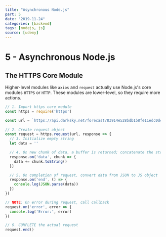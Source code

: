 ```yaml
---
title: "Asynchronous Node.js"
part: 5
date: "2019-11-24"
categories: [backend]
tags: [nodejs, js]
source: [udemy]
---
```


# 5 - Asynchronous Node.js

## The HTTPS Core Module

Higher-level modules like `axios` and `request` actually use Node.js's core modules `HTTPS` or `HTTP`. These modules are lower-level, so they require more actions.

```js
// 1. Import https core module
const https = require('https')

const url = `https://api.darksky.net/forecast/83914e528bdb1b8fe11edc0dc05453af/40,-75?units=si`
  
// 2. Create request object
const request = https.request(url, response => {
  // 3. Initialize empty string
  let data = ''

  // 4. On new chunk of data, a buffer is returned; concatenate the string version of the buffer to data
  response.on('data', chunk => {
    data += chunk.toString()
  })

  // 5. On completion of request, convert data from JSON to JS object
  response.on('end', () => {
    console.log(JSON.parse(data))
  })
})

// NOTE: On error during request, call callback
request.on('error', error => {
  console.log('Error:', error)
})

// 6. COMPLETE the actual request
request.end()
```

